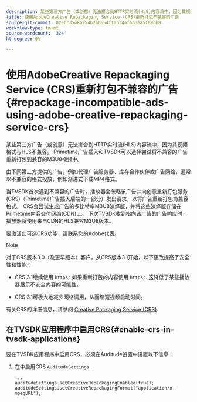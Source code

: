 ```yaml
---
description: 某些第三方广告（或创意）无法拼合到HTTP实时流(HLS)内容流中，因为其视频格式与HLS不兼容。 Primetime广告插入和TVSDK可以选择尝试将不兼容的广告重新打包到兼容的M3U8视频中。
title: 使用AdobeCreative Repackaging Service (CRS)重新打包不兼容的广告
source-git-commit: 02ebc3548a254b2a6554f1ab34afbb3ea5f09bb8
workflow-type: tm+mt
source-wordcount: '324'
ht-degree: 0%

---
```


# 使用AdobeCreative Repackaging Service (CRS)重新打包不兼容的广告 {#repackage-incompatible-ads-using-adobe-creative-repackaging-service-crs}

某些第三方广告（或创意）无法拼合到HTTP实时流(HLS)内容流中，因为其视频格式与HLS不兼容。 Primetime广告插入和TVSDK可以选择尝试将不兼容的广告重新打包到兼容的M3U8视频中。

由不同第三方提供的广告，例如代理广告服务器、库存合作伙伴或广告网络，通常以不兼容的格式投放，例如渐进式下载MP4格式。

当TVSDK首次遇到不兼容的广告时，播放器会忽略该广告并向创意重新打包服务(CRS)（Primetime广告插入后端的一部分）发出请求，以将广告重新打包为兼容格式。 CRS会尝试生成广告的多比特率M3U8演绎版，并将这些演绎版存储在Primetime内容交付网络(CDN)上。 下次TVSDK收到指向该广告的广告响应时，播放器将使用来自CDN的HLS兼容M3U8版本。

要激活此可选CRS功能，请联系您的Adobe代表。

>[!NOTE]
>
>对于CRS版本3.0（及更早版本）客户，从CRS版本3.1开始，以下更改提高了安全性和性能：
>
>* CRS 3.1继续使用 `https:` 如果重新打包的内容使用 `https:`. 这降低了某些播放器展示不安全内容的可能性。
>
>* CRS 3.1可极大地减少网络调用，从而缩短视频启动时间。
>

有关CRS的详细信息，请参阅 [Creative Packaging Service (CRS)](https://helpx.adobe.com/content/dam/help/en/primetime/drm/drm_certificate_enrollment.pdf).

## 在TVSDK应用程序中启用CRS{#enable-crs-in-tvsdk-applications}

要在TVSDK应用程序中启用CRS，必须在Auditude设置中设置以下信息：

1. 在中启用CRS `AuditudeSettings`.

   ```
   ... 
   auditudeSettings.setCreativeRepackagingEnabled(true); 
   auditudeSettings.setCreativeRepackagingFormat("application/x-mpegURL"); 
   ```
